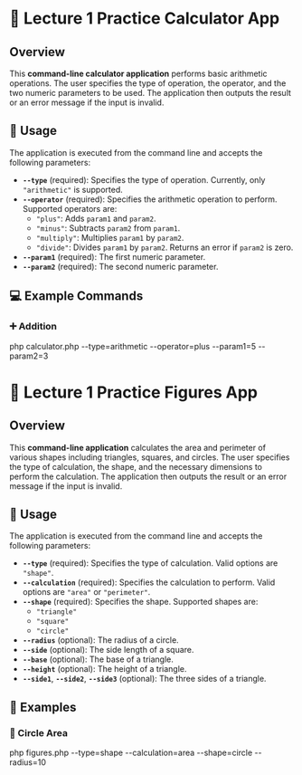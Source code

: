 # 🧮 Lecture 1 Practice Calculator App

## Overview
This **command-line calculator application** performs basic arithmetic operations. The user specifies the type of operation, the operator, and the two numeric parameters to be used. The application then outputs the result or an error message if the input is invalid.

## 🚀 Usage
The application is executed from the command line and accepts the following parameters:

- **`--type`** (required): Specifies the type of operation. Currently, only `"arithmetic"` is supported.
- **`--operator`** (required): Specifies the arithmetic operation to perform. Supported operators are:
  - `"plus"`: Adds `param1` and `param2`.
  - `"minus"`: Subtracts `param2` from `param1`.
  - `"multiply"`: Multiplies `param1` by `param2`.
  - `"divide"`: Divides `param1` by `param2`. Returns an error if `param2` is zero.
- **`--param1`** (required): The first numeric parameter.
- **`--param2`** (required): The second numeric parameter.

## 💻 Example Commands

### ➕ Addition

php calculator.php --type=arithmetic --operator=plus --param1=5 --param2=3

# 📐 Lecture 1 Practice Figures App

## Overview
This **command-line application** calculates the area and perimeter of various shapes including triangles, squares, and circles. The user specifies the type of calculation, the shape, and the necessary dimensions to perform the calculation. The application then outputs the result or an error message if the input is invalid.

## 🚀 Usage
The application is executed from the command line and accepts the following parameters:

- **`--type`** (required): Specifies the type of calculation. Valid options are `"shape"`.
- **`--calculation`** (required): Specifies the calculation to perform. Valid options are `"area"` or `"perimeter"`.
- **`--shape`** (required): Specifies the shape. Supported shapes are:
  - `"triangle"`
  - `"square"`
  - `"circle"`
- **`--radius`** (optional): The radius of a circle.
- **`--side`** (optional): The side length of a square.
- **`--base`** (optional): The base of a triangle.
- **`--height`** (optional): The height of a triangle.
- **`--side1`**, **`--side2`**, **`--side3`** (optional): The three sides of a triangle.

## 📏 Examples

### 🔵 Circle Area

php figures.php --type=shape --calculation=area --shape=circle --radius=10

